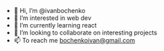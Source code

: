 - 👋 Hi, I’m @ivanbochenko
- 👀 I’m interested in web dev
- 🌱 I’m currently learning react
- 💞️ I’m looking to collaborate on interesting projects
- 📫 To reach me bochenkoivan@gmail.com

<!---
ivanbochenko/ivanbochenko is a ✨ special ✨ repository because its `README.md` (this file) appears on your GitHub profile.
You can click the Preview link to take a look at your changes.
--->
